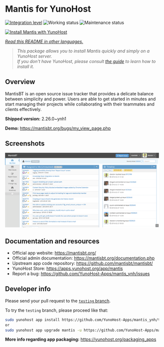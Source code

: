 <!--
N.B.: This README was automatically generated by <https://github.com/YunoHost/apps/tree/master/tools/readme_generator>
It shall NOT be edited by hand.
-->

# Mantis for YunoHost

[![Integration level](https://dash.yunohost.org/integration/mantis.svg)](https://dash.yunohost.org/appci/app/mantis) ![Working status](https://ci-apps.yunohost.org/ci/badges/mantis.status.svg) ![Maintenance status](https://ci-apps.yunohost.org/ci/badges/mantis.maintain.svg)

[![Install Mantis with YunoHost](https://install-app.yunohost.org/install-with-yunohost.svg)](https://install-app.yunohost.org/?app=mantis)

*[Read this README in other languages.](./ALL_README.md)*

> *This package allows you to install Mantis quickly and simply on a YunoHost server.*  
> *If you don't have YunoHost, please consult [the guide](https://yunohost.org/install) to learn how to install it.*

## Overview

MantisBT is an open source issue tracker that provides a delicate balance between simplicity and power. Users are able to get started in minutes and start managing their projects while collaborating with their teammates and clients effectively. 

**Shipped version:** 2.26.0~ynh1

**Demo:** <https://mantisbt.org/bugs/my_view_page.php>

## Screenshots

![Screenshot of Mantis](./doc/screenshots/modern_my_view.png)

## Documentation and resources

- Official app website: <https://mantisbt.org/>
- Official admin documentation: <https://mantisbt.org/documentation.php>
- Upstream app code repository: <https://github.com/mantisbt/mantisbt/>
- YunoHost Store: <https://apps.yunohost.org/app/mantis>
- Report a bug: <https://github.com/YunoHost-Apps/mantis_ynh/issues>

## Developer info

Please send your pull request to the [`testing` branch](https://github.com/YunoHost-Apps/mantis_ynh/tree/testing).

To try the `testing` branch, please proceed like that:

```bash
sudo yunohost app install https://github.com/YunoHost-Apps/mantis_ynh/tree/testing --debug
or
sudo yunohost app upgrade mantis -u https://github.com/YunoHost-Apps/mantis_ynh/tree/testing --debug
```

**More info regarding app packaging:** <https://yunohost.org/packaging_apps>
